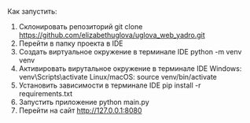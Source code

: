 Как запустить:
1. Склонировать репозиторий 
   git clone https://github.com/elizabethuglova/uglova_web_yadro.git
2. Перейти в папку проекта в IDE
3. Создать виртуальное окружение в терминале IDE
   python -m venv venv
4. Активировать вирутальное окружение в терминале IDE
   Windows: venv\Scripts\activate
   Linux/macOS: source venv/bin/activate
5. Установить зависимости в терминале IDE
   pip install -r requirements.txt
6. Запустить приложение
   python main.py
7. Перейти на сайт
   http://127.0.0.1:8080
